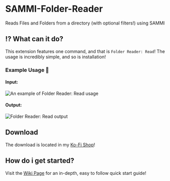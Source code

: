 # SAMMI-Folder-Reader
Reads Files and Folders from a directory (with optional filters!) using SAMMI

## ⁉ What can it do?

This extension features one command, and that is `Folder Reader: Read`! The usage is incredibly simple, and so is installation!

### Example Usage 📝
#### Input:
![An example of Folder Reader: Read usage](https://i.imgur.com/WCYCf5D.png)

#### Output:
![Folder Reader: Read output](https://i.imgur.com/W8QjfbA.png)

## Download

The download is located in my [Ko-Fi Shop](https://ko-fi.com/s/a028695b63)!

## How do i get started? 

Visit the [Wiki Page](https://github.com/Landiie/SAMMI-Folder-Reader/wiki) for an in-depth, easy to follow quick start guide!
